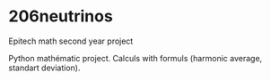 # 206neutrinos
Epitech math second year project

Python mathématic project.
Calculs with formuls (harmonic average, standart deviation).
